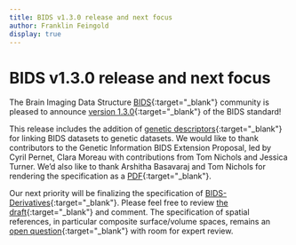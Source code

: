 ```yaml
---
title: BIDS v1.3.0 release and next focus
author: Franklin Feingold
display: true
---
```


# BIDS v1.3.0 release and next focus

The Brain Imaging Data Structure [BIDS](https://bids.neuroimaging.io/){:target="_blank"} community is pleased to announce [version 1.3.0](https://bids-specification.readthedocs.io/en/v1.3.0/){:target="_blank"} of the BIDS standard!

<!--more-->

This release includes the addition of [genetic descriptors](https://bids-specification.readthedocs.io/en/v1.3.0/04-modality-specific-files/08-genetic-descriptor.html){:target="_blank"} for linking BIDS datasets to genetic datasets.
We would like to thank contributors to the Genetic Information BIDS Extension Proposal, led by Cyril Pernet, Clara Moreau with contributions from Tom Nichols and Jessica Turner.
We’d also like to thank Arshitha Basavaraj and Tom Nichols for rendering the specification as a [PDF](https://zenodo.org/record/3720628#.XpYUPNNKjFQ){:target="_blank"}.

Our next priority will be finalizing the specification of [BIDS-Derivatives](https://github.com/bids-standard/bids-specification/pull/265){:target="_blank"}.
Please feel free to review [the draft](https://bids-specification.readthedocs.io/en/common-derivatives/05-derivatives/01-introduction.html){:target="_blank"} and comment.
The specification of spatial references, in particular composite surface/volume spaces, remains an [open question](https://github.com/bids-standard/bids-specification/pull/301){:target="_blank"} with room for expert review.
